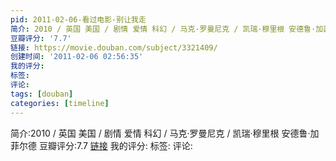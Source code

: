 ```yaml
---
pid: 2011-02-06-看过电影-别让我走
简介: 2010 / 英国 美国 / 剧情 爱情 科幻 / 马克·罗曼尼克 / 凯瑞·穆里根 安德鲁·加菲尔德
豆瓣评分: '7.7'
链接: https://movie.douban.com/subject/3321409/
创建时间: '2011-02-06 02:56:35'
我的评分:
标签:
评论:
tags: [douban]
categories: [timeline]
---
```

简介:2010 / 英国 美国 / 剧情 爱情 科幻 / 马克·罗曼尼克 / 凯瑞·穆里根 安德鲁·加菲尔德
豆瓣评分:7.7
[链接](https://movie.douban.com/subject/3321409/)
我的评分:
标签:
评论:
